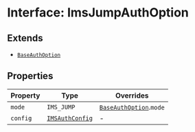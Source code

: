 # Interface: ImsJumpAuthOption

## Extends

- [`BaseAuthOption`](../../authentication-types/interfaces/base-auth-option.md)

## Properties

| Property | Type | Overrides |
| ------ | ------ | ------ |
| `mode` | `IMS_JUMP` | [`BaseAuthOption`](../../authentication-types/interfaces/base-auth-option.md).`mode` |
| `config` | [`IMSAuthConfig`](../../authentication-types/interfaces/ims-auth-config.md) | - |
